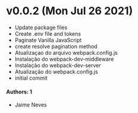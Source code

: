 # v0.0.2 (Mon Jul 26 2021)

- Update package files
- Create .env file and tokens
- Paginate Vanilla JavaScript
- create resolve pagination method
- Atualizaçao do arquivo webpack.config.js
- Instalação do webpack-dev-middleware
- Instalação do webpack-dev-server
- Atualização do webpack.config.js
- initial commit

#### Authors: 1

- Jaime Neves
